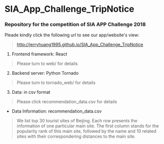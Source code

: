 # SIA_App_Challenge_TripNotice
### Repository for the competition of SIA APP Challenge 2018

Pleade kindly click the following url to see our app/website's view:
> http://jerryhuang1995.github.io/SIA_App_Challenge_TripNotice

1. Frontend framework: React
> Please turn to web/ for details
 
2. Backend server: Python Tornado
> Please turn to tornado_web/ for details
 
3. Data: in csv format
> Please click recommendation_data.csv for details
 
* Data Information: recommendation_data.csv
> We list top 30 tourist sites of Beijing.
> Each row presents the information of one particular main site.
> The first column stands for the popularity rank of this main site,
> followed by the name and 10 related sites with their correspondering distances to the main site. 
